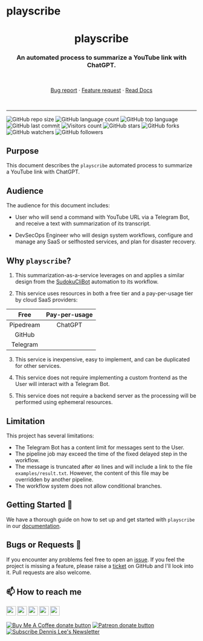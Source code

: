 # playscribe

<h1 align="center" style="border-bottom: none;">playscribe</h1>
<h3 align="center">An automated process to summarize a YouTube link with ChatGPT.</h3>
<br />
<p align="center">
  <p align="center">
    <a href="https://github.com/dennislwm/playscribe/issues/new?template=bug_report.yml">Bug report</a>
    ·
    <a href="https://github.com/dennislwm/playscribe/issues/new?template=feature_request.yml">Feature request</a>
    ·
    <a href="https://github.com/dennislwm/playscribe/wiki">Read Docs</a>
  </p>
</p>
<br />

---

![GitHub repo size](https://img.shields.io/github/repo-size/dennislwm/playscribe?style=plastic)
![GitHub language count](https://img.shields.io/github/languages/count/dennislwm/playscribe?style=plastic)
![GitHub top language](https://img.shields.io/github/languages/top/dennislwm/playscribe?style=plastic)
![GitHub last commit](https://img.shields.io/github/last-commit/dennislwm/playscribe?color=red&style=plastic)
![Visitors count](https://hits.sh/github.com/dennislwm/playscribe/hits.svg)
![GitHub stars](https://img.shields.io/github/stars/dennislwm/playscribe?style=social)
![GitHub forks](https://img.shields.io/github/forks/dennislwm/playscribe?style=social)
![GitHub watchers](https://img.shields.io/github/watchers/dennislwm/playscribe?style=social)
![GitHub followers](https://img.shields.io/github/followers/dennislwm?style=social)

## Purpose

This document describes the `playscribe` automated process to summarize a YouTube link with ChatGPT.

## Audience

The audience for this document includes:

* User who will send a command with YouTube URL via a Telegram Bot, and receive a text with summarization of its transcript.

* DevSecOps Engineer who will design system workflows, configure and manage any SaaS or selfhosted services, and plan for disaster recovery.

## Why `playscribe`?

1. This summarization-as-a-service leverages on and applies a similar design from the [SudokuCliBot](https://dennislwm.netlify.app/posts/look-mum-no-servers/) automation to its workflow.

2. This service uses resources in both a free tier and a pay-per-usage tier by cloud SaaS providers:

  |   Free    | Pay-per-usage |
  |:---------:|:-------------:|
  | Pipedream |    ChatGPT    |
  |  GitHub   |               |
  | Telegram  |               |

3. This service is inexpensive, easy to implement, and can be duplicated for other services.

4. This service does not require implementing a custom frontend as the User will interact with a Telegram Bot.

5. This service does not require a backend server as the processing will be performed using ephemeral resources.

## Limitation

This project has several limitations:

* The Telegram Bot has a content limit for messages sent to the User.
* The pipeline job may exceed the time of the fixed delayed step in the workflow.
* The message is truncated after `40` lines and will include a link to the file `examples/result.txt`. However, the content of this file may be overridden by another pipeline.
* The workflow system does not allow conditional branches.

## Getting Started 🚀

We have a thorough guide on how to set up and get started with `playscribe` in our [documentation](https://github.com/dennislwm/playscribe/wiki).

## Bugs or Requests 🐛

If you encounter any problems feel free to open an [issue](https://github.com/dennislwm/playscribe/issues/new?template=bug_report.yml). If you feel the project is missing a feature, please raise a [ticket](https://github.com/dennislwm/playscribe/issues/new?template=feature_request.yml) on GitHub and I'll look into it. Pull requests are also welcome.

## 📫 How to reach me
<p>
<a href="https://www.linkedin.com/in/dennislwm"><img src="https://img.shields.io/badge/LinkedIn-blue?style=for-the-badge&logo=linkedin&labelColor=blue" height=25></a>
<a href="https://twitter.com/hypowork"><img src="https://img.shields.io/badge/twitter-%231DA1F2.svg?&style=for-the-badge&logo=twitter&logoColor=white" height=25></a>
<a href="https://leetradetitan.medium.com"><img src="https://img.shields.io/badge/medium-%2312100E.svg?&style=for-the-badge&logo=medium&logoColor=white" height=25></a>
<a href="https://dev.to/dennislwm"><img src="https://img.shields.io/badge/DEV.TO-%230A0A0A.svg?&style=for-the-badge&logo=dev-dot-to&logoColor=white" height=25></a>
<a href="https://www.youtube.com/user/dennisleewm"><img src="https://img.shields.io/badge/-YouTube-red?&style=for-the-badge&logo=youtube&logoColor=white" height=25></a>
</p>
<p>
<span class="badge-buymeacoffee"><a href="https://ko-fi.com/dennislwm" title="Donate to this project using Buy Me A Coffee"><img src="https://img.shields.io/badge/buy%20me%20a%20coffee-donate-yellow.svg" alt="Buy Me A Coffee donate button" /></a></span>
<span class="badge-patreon"><a href="https://patreon.com/dennislwm" title="Donate to this project using Patreon"><img src="https://img.shields.io/badge/patreon-donate-yellow.svg" alt="Patreon donate button" /></a></span>
<span class="badge-newsletter"><a href="https://buttondown.email/dennislwm" title="Subscribe to Newsletter"><img src="https://img.shields.io/badge/newsletter-subscribe-blue.svg" alt="Subscribe Dennis Lee's Newsletter" /></a></span>
